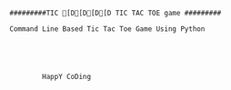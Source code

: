 	
	#########TIC [D[D[D[D TIC TAC TOE game #########
	
	Command Line Based Tic Tac Toe Game Using Python
	
	
	
	
	
			HappY CoDing
